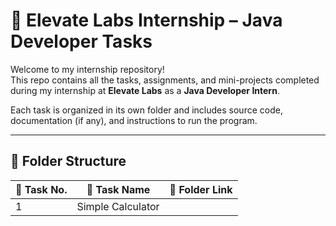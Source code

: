 # 🌟 Elevate Labs Internship – Java Developer Tasks

Welcome to my internship repository!  
This repo contains all the tasks, assignments, and mini-projects completed during my internship at **Elevate Labs** as a **Java Developer Intern**.

Each task is organized in its own folder and includes source code, documentation (if any), and instructions to run the program.

---

## 📁 Folder Structure

| 🔢 Task No. | 📌 Task Name                | 📂 Folder Link                         |
|--------------|-----------------------------|----------------------------------------|
| 1            | Simple Calculator           |  |
